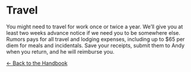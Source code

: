 # Travel

You might need to travel for work once or twice a year. We’ll give you at least two weeks advance notice if we need you to be somewhere else. Rumors pays for all travel and lodging expenses, including up to $65 per diem for meals and incidentals. Save your receipts, submit them to Andy when you return, and he will reimburse you.

[← Back to the Handbook](../README.md)